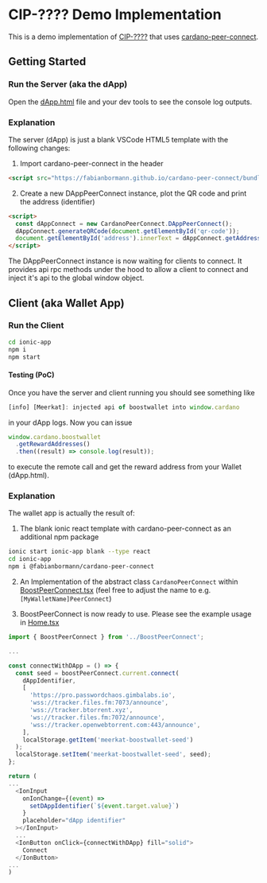# CIP-???? Demo Implementation

This is a demo implementation of [CIP-????](https://github.com/cardano-foundation/CIPs/pull/395) that uses [cardano-peer-connect](https://github.com/fabianbormann/cardano-peer-connect).

## Getting Started

### Run the Server (aka the dApp)

Open the [dApp.html](./dApp.html) file and your dev tools to see the console log outputs.

### Explanation

The server (dApp) is just a blank VSCode HTML5 template with the following changes:

1. Import cardano-peer-connect in the header

```html
<script src="https://fabianbormann.github.io/cardano-peer-connect/bundle.min.js"></script>
```

2. Create a new DAppPeerConnect instance, plot the QR code and print the address (identifier)

```html
<script>
  const dAppConnect = new CardanoPeerConnect.DAppPeerConnect();
  dAppConnect.generateQRCode(document.getElementById('qr-code'));
  document.getElementById('address').innerText = dAppConnect.getAddress();
</script>
```

The DAppPeerConnect instance is now waiting for clients to connect. It provides api rpc methods under the hood to allow a client to connect and inject it's api to the global window object.

## Client (aka Wallet App)

### Run the Client

```zsh
cd ionic-app
npm i
npm start
```

#### Testing (PoC)

Once you have the server and client running you should see something like

```js
[info] [Meerkat]: injected api of boostwallet into window.cardano
```

in your dApp logs. Now you can issue

```js
window.cardano.boostwallet
  .getRewardAddresses()
  .then((result) => console.log(result));
```

to execute the remote call and get the reward address from your Wallet (dApp.html).

### Explanation

The wallet app is actually the result of:

1. The blank ionic react template with cardano-peer-connect as an additional npm package

```zsh
ionic start ionic-app blank --type react
cd ionic-app
npm i @fabianbormann/cardano-peer-connect
```

2. An Implementation of the abstract class `CardanoPeerConnect` within [BoostPeerConnect.tsx](./ionic-app/src/BoostPeerConnect.tsx) (feel free to adjust the name to e.g. `[MyWalletName]PeerConnect`)

3. BoostPeerConnect is now ready to use. Please see the example usage in [Home.tsx](./ionic-app/src/pages/Home.tsx)

```ts
import { BoostPeerConnect } from '../BoostPeerConnect';

...

const connectWithDApp = () => {
  const seed = boostPeerConnect.current.connect(
    dAppIdentifier,
    [
      'https://pro.passwordchaos.gimbalabs.io',
      'wss://tracker.files.fm:7073/announce',
      'wss://tracker.btorrent.xyz',
      'ws://tracker.files.fm:7072/announce',
      'wss://tracker.openwebtorrent.com:443/announce',
    ],
    localStorage.getItem('meerkat-boostwallet-seed')
  );
  localStorage.setItem('meerkat-boostwallet-seed', seed);
};

return (
...
  <IonInput
    onIonChange={(event) =>
      setDAppIdentifier(`${event.target.value}`)
    }
    placeholder="dApp identifier"
  ></IonInput>
  ...
  <IonButton onClick={connectWithDApp} fill="solid">
    Connect
  </IonButton>
...
)

```
